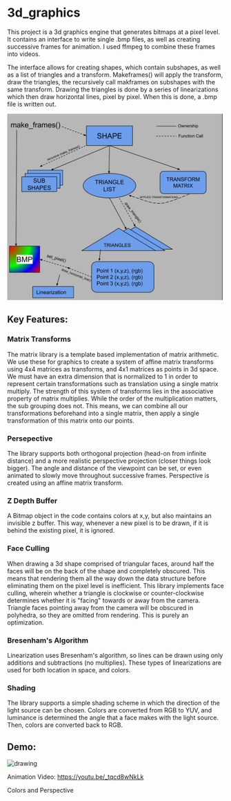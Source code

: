 # 3d_graphics

This project is a 3d graphics engine that generates bitmaps at a pixel level. It contains an interface to write single .bmp files, as well as creating successive frames for animation. I used ffmpeg to combine these frames into videos. 

The interface allows for creating shapes, which contain subshapes, as well as a list of triangles and a transform. Makeframes() will apply the transform, draw the triangles, the recursively call makframes on subshapes with the same transform. Drawing the triangles is done by a series of linearizations which then draw horizontal lines, pixel by pixel. When this is done, a .bmp file is written out. 


<img src="DEMO%20IMAGES/Shapes%20Flowchart.svg" alt="drawing" width="500"/>


## Key Features:

### Matrix Transforms

The matrix library is a template based implementation of matrix arithmetic. We use these for graphics to create a system of affine matrix transforms using 4x4 matrices as transforms, and 4x1 matrices as points in 3d space. We must have an extra dimension that is normalized to 1 in order to represent certain transformations such as translation using a single matrix multiply. The strength of this system of transforms lies in the associative property of matrix multiplies. While the order of the multiplication matters, the sub grouping does not. This means, we can combine all our transformations beforehand into a single matrix, then apply a single transformation of this matrix onto our points. 

### Persepective

The library supports both orthogonal projection (head-on from infinite distance) and a more realistic perspective projection (closer things look bigger). The angle and distance of the viewpoint can be set, or even animated to slowly move throughout successive frames. Perspective is created using an affine matrix transform. 

### Z Depth Buffer

A Bitmap object in the code contains colors at x,y, but also maintains an invisible z buffer. This way, whenever a new pixel is to be drawn, if it is behind the existing pixel, it is ignored. 

### Face Culling

When drawing a 3d shape comprised of triangular faces, around half the faces will be on the back of the shape and completely obscured. This means that rendering them all the way down the data structure before eliminating them on the pixel level is inefficient. This library implements face culling, wherein whether a triangle is clockwise or counter-clockwise determines whether it is "facing" towards or away from the camera. Triangle faces pointing away from the camera will be obscured in polyhedra, so they are omitted from rendering. This is purely an optimization. 

### Bresenham's Algorithm

Linearization uses Bresenham's algorithm, so lines can be drawn using only additions and subtractions (no multiplies). These types of linearizations are used for both location in space, and colors. 

### Shading

The library supports a simple shading scheme in which the direction of the light source can be chosen. Colors are converted from RGB to YUV, and luminance is determined the angle that a face makes with the light source. Then, colors are converted back to RGB. 

## Demo:

<img src="DEMO%20IMAGES/test-200.bmp" alt="drawing" width="500"/>


Animation Video: https://youtu.be/_tqcd8wNkLk

Colors and Perspective 
